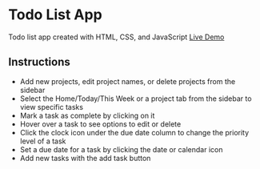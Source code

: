 # Todo List App

Todo list app created with HTML, CSS, and JavaScript
<a href="https://jpak36.github.io/todo-list/">Live Demo</a>

## Instructions
* Add new projects, edit project names, or delete projects from the sidebar
* Select the Home/Today/This Week or a project tab from the sidebar to view specific tasks
* Mark a task as complete by clicking on it
* Hover over a task to see options to edit or delete
* Click the clock icon under the due date column to change the priority level of a task
* Set a due date for a task by clicking the date or calendar icon
* Add new tasks with the add task button 
